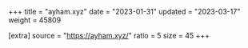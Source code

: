 +++
title = "ayham.xyz"
date = "2023-01-31"
updated = "2023-03-17"
weight = 45809

[extra]
source = "https://ayham.xyz/"
ratio = 5
size = 45
+++
